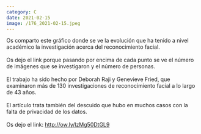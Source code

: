 ```yaml
--- 
category: C 
date: 2021-02-15 
image: /176_2021-02-15.jpeg 
--- 
```


Os comparto este gráfico donde se ve la evolución que ha tenido a nivel académico la investigación acerca del reconocimiento facial. <br><br>Os dejo el link porque pasando por encima de cada punto se ve el número de imágenes que se investigaron y el número de personas. <br><br>El trabajo ha sido hecho por Deborah Raji y Genevieve Fried, que examinaron más de 130 investigaciones de reconocimiento facial a lo largo de 43 años.<br><br>El artículo trata también del descuido que hubo en muchos casos con la falta de privacidad de los datos. <br><br>Os dejo el link: http://ow.ly/lzMg50DtGL9